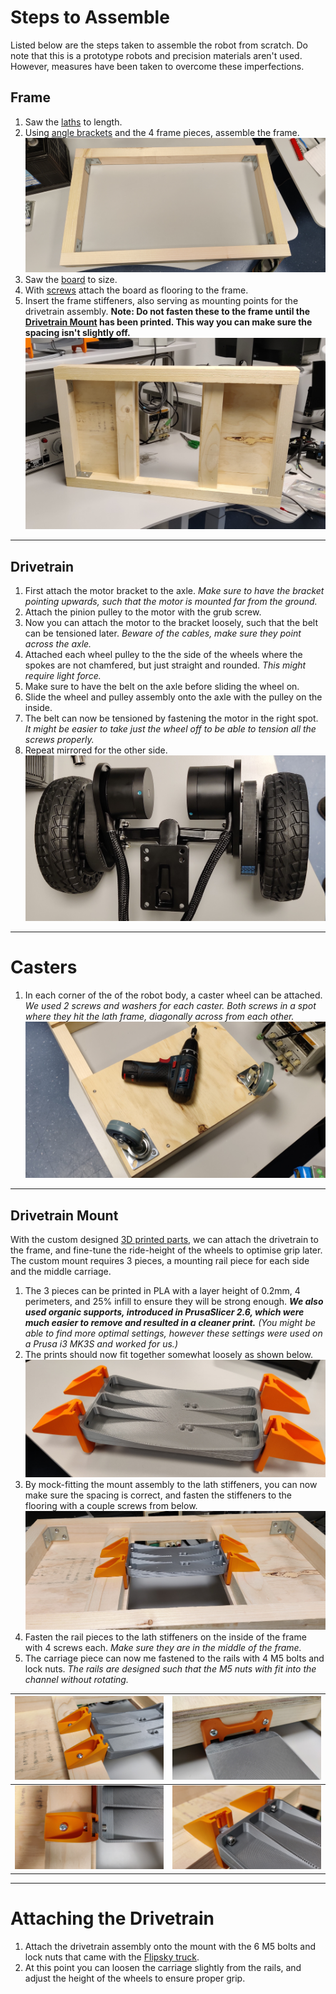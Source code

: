 # Steps to Assemble
Listed below are the steps taken to assemble the robot from scratch. Do note that this is a prototype robots and precision materials aren't used. However, measures have been taken to overcome these imperfections.

<!-- TODO: finalise links by including section anchor for all components -->

## Frame
1. Saw the [laths](../components/components.md) to length.
2. Using [angle brackets](../components/components.md) and the 4 frame pieces, assemble the frame.
![Outer frame assembly completed](../../img/build/frame1.1.jpg)
1. Saw the [board](../components/components.md) to size.
2. With [screws](../components/components.md) attach the board as flooring to the frame.
3. Insert the frame stiffeners, also serving as mounting points for the drivetrain assembly. **Note: Do not fasten these to the frame until the [Drivetrain Mount](#drivetrain-mount) has been printed. This way you can make sure the spacing isn't slightly off.**
![Flooring attached](../../img/build/frame2.jpg)

---
## Drivetrain
1. First attach the motor bracket to the axle. *Make sure to have the bracket pointing upwards, such that the motor is mounted far from the ground.*
2. Attach the pinion pulley to the motor with the grub screw.
3. Now you can attach the motor to the bracket loosely, such that the belt can be tensioned later. *Beware of the cables, make sure they point across the axle.*
4. Attached each wheel pulley to the the side of the wheels where the spokes are not chamfered, but just straight and rounded. *This might require light force.*
5. Make sure to have the belt on the axle before sliding the wheel on.
6. Slide the wheel and pulley assembly onto the axle with the pulley on the inside.
7. The belt can now be tensioned by fastening the motor in the right spot. *It might be easier to take just the wheel off to be able to tension all the screws properly.*
8. Repeat mirrored for the other side.
![Drivetrain assembly completed](../../img/build/drivetrain1.jpg)

---
# Casters
1. In each corner of the of the robot body, a caster wheel can be attached. *We used 2 screws and washers for each caster. Both screws in a spot where they hit the lath frame, diagonally across from each other.*
![Casters attached](../../img/build/casters1.jpg)

---
## Drivetrain Mount
With the custom designed [3D printed parts](), we can attach the drivetrain to the frame, and fine-tune the ride-height of the wheels to optimise grip later. The custom mount requires 3 pieces, a mounting rail piece for each side and the middle carriage.

1. The 3 pieces can be printed in PLA with a layer height of 0.2mm, 4 perimeters, and 25% infill to ensure they will be strong enough. ***We also used organic supports, introduced in PrusaSlicer 2.6, which were much easier to remove and resulted in a cleaner print.** (You might be able to find more optimal settings, however these settings were used on a Prusa i3 MK3S and worked for us.)*
2. The prints should now fit together somewhat loosely as shown below.
![3D printed parts](../../img/build/3d-print1.jpg)
3. By mock-fitting the mount assembly to the lath stiffeners, you can now make sure the spacing is correct, and fasten the stiffeners to the flooring with a couple screws from below.
![Mock-fitting of the mount](../../img/build/3d-print2.jpg)
4. Fasten the rail pieces to the lath stiffeners on the inside of the frame with 4 screws each. *Make sure they are in the middle of the frame.*
5. The carriage piece can now me fastened to the rails with 4 M5 bolts and lock nuts. *The rails are designed such that the M5 nuts with fit into the channel without rotating.*

| ![](../../img/build/3d-print1.1.jpg) | ![](../../img/build/3d-print1.4.jpg) |
| :----------------------------------: | :----------------------------------: |
| ![](../../img/build/3d-print1.2.jpg) | ![](../../img/build/3d-print1.3.jpg) |

---
# Attaching the Drivetrain
1. Attach the drivetrain assembly onto the mount with the 6 M5 bolts and lock nuts that came with the [Flipsky truck](../components/components.md).
2. At this point you can loosen the carriage slightly from the rails, and adjust the height of the wheels to ensure proper grip.

<!-- TODO: Add picture of assembly at this point -->
